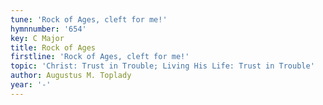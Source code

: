 ```yaml
---
tune: 'Rock of Ages, cleft for me!'
hymnnumber: '654'
key: C Major
title: Rock of Ages
firstline: 'Rock of Ages, cleft for me!'
topic: 'Christ: Trust in Trouble; Living His Life: Trust in Trouble'
author: Augustus M. Toplady
year: '-'
---
```

